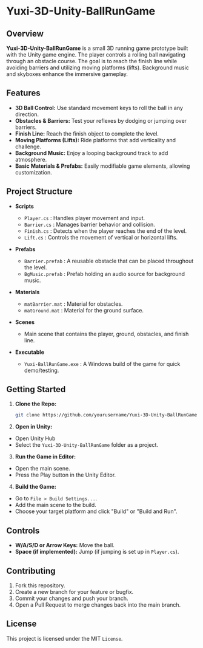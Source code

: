 # Yuxi-3D-Unity-BallRunGame

## Overview

**Yuxi-3D-Unity-BallRunGame** is a small 3D running game prototype built with the Unity game engine. The player controls a rolling ball navigating through an obstacle course. The goal is to reach the finish line while avoiding barriers and utilizing moving platforms (lifts). Background music and skyboxes enhance the immersive gameplay.

## Features

- **3D Ball Control:** Use standard movement keys to roll the ball in any direction.
- **Obstacles & Barriers:** Test your reflexes by dodging or jumping over barriers.
- **Finish Line:** Reach the finish object to complete the level.
- **Moving Platforms (Lifts):** Ride platforms that add verticality and challenge.
- **Background Music:** Enjoy a looping background track to add atmosphere.
- **Basic Materials & Prefabs:** Easily modifiable game elements, allowing customization.

## Project Structure

- **Scripts**
  - `Player.cs` : Handles player movement and input.
  - `Barrier.cs` : Manages barrier behavior and collision.
  - `Finish.cs` : Detects when the player reaches the end of the level.
  - `Lift.cs` : Controls the movement of vertical or horizontal lifts.

- **Prefabs**
  - `Barrier.prefab` : A reusable obstacle that can be placed throughout the level.
  - `BgMusic.prefab` : Prefab holding an audio source for background music.
  
- **Materials**
  - `matBarrier.mat` : Material for obstacles.
  - `matGround.mat` : Material for the ground surface.

- **Scenes**
  - Main scene that contains the player, ground, obstacles, and finish line.
  
- **Executable**
  - `Yuxi-BallRunGame.exe` : A Windows build of the game for quick demo/testing.

## Getting Started

1. **Clone the Repo:**
   ```bash
   git clone https://github.com/yourusername/Yuxi-3D-Unity-BallRunGame.git
2. **Open in Unity:**
- Open Unity Hub
- Select the `Yuxi-3D-Unity-BallRunGame` folder as a project.
3. **Run the Game in Editor:**
- Open the main scene.
- Press the Play button in the Unity Editor.
4. **Build the Game:**
- Go to `File > Build Settings...`.
- Add the main scene to the build.
- Choose your target platform and click "Build" or "Build and Run".

## Controls
- **W/A/S/D or Arrow Keys:** Move the ball.
- **Space (if implemented):** Jump (if jumping is set up in `Player.cs`).

## Contributing
1. Fork this repository.
2. Create a new branch for your feature or bugfix.
3. Commit your changes and push your branch.
4. Open a Pull Request to merge changes back into the main branch.

## License
This project is licensed under the MIT `License`.
